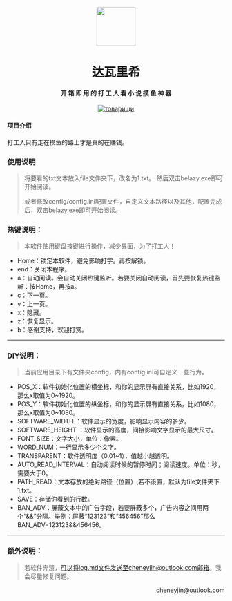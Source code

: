 <div align="center">

<img src="/local/favicon.ico" width="90px" style="margin-top:30px;"/>
<h1 align="center">
    达瓦里希
</h1>
<h4 align="center">
    开 箱 即 用 的 打 工 人 看 小 说 摸 鱼 神 器
</h4> 
</div>

<p align="center">
    <a href="#">
        <img src="https://img.shields.io/badge/товарищи-0.01B+-green.svg" alt="товарищи">
    </a>
</p>

#### 项目介绍
打工人只有走在摸鱼的路上才是真的在赚钱。
### 使用说明

> 将要看的txt文本放入file文件夹下，改名为1.txt。 然后双击belazy.exe即可开始阅读。
>
> 或者修改config/config.ini配置文件，自定义文本路径以及其他，配置完成后，双击belazy.exe即可开始阅读。

### 热键说明：

> 本软件使用键盘按键进行操作，减少界面，为了打工人！

* Home：锁定本软件，避免影响打字。再按解锁。
* end：关闭本程序。
* a：自动阅读。会自动关闭热键监听。若要关闭自动阅读，首先要恢复热键监听：按Home，再按a。
* c：下一页。
* v：上一页。
* x：隐藏。
* z：恢复显示。
* b：感谢支持，欢迎打赏。

----------

### DIY说明：
> 当前应用目录下有文件夹config，内有config.ini可自定义一些行为。

* POS_X：软件初始化位置的横坐标，和你的显示屏有直接关系，比如1920，那么x取值为0~1920。
* POS_Y：软件初始化位置的纵坐标，和你的显示屏有直接关系，比如1080，那么x取值为0~1080。
* SOFTWARE_WIDTH ：软件显示的宽度，影响显示内容的多少。
* SOFTWARE_HEIGHT ：软件显示的高度，间接影响文字显示的最大尺寸。
* FONT_SIZE：文字大小，单位：像素。
* WORD_NUM：一行显示多少个文字。
* TRANSPARENT：软件透明度（0.01~1），值越小越透明。
* AUTO_READ_INTERVAL：自动阅读时候的暂停时间；阅读速度。单位：秒，需要大于0。
* PATH_READ：文本存放的绝对路径（位置）,若不设置，默认为file文件夹下1.txt。
* SAVE：存储你看到的行数。
* BAN_ADV：屏蔽文本中的广告字段，若要屏蔽多个，广告内容之间用两个“&&”分隔。举例：屏蔽“123123”和“456456”那么BAN_ADV=123123&&456456。
----------

### 额外说明：

> 若软件奔溃，可以将log.md文件发送至cheneyjin@outlook.com邮箱。我会尽量修复问题。

<div style="float: right">cheneyjin@outlook.com 
</div>
